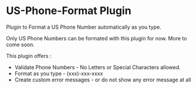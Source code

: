 US-Phone-Format Plugin
===============

Plugin to Format a US Phone Number automatically as you type.

Only US Phone Numbers can be formated with this plugin for now. More to come soon.

This plugin offers :
<ul>
<li>Validate Phone Numbers - No Letters or Special Characters allowed.</li>
<li>Format as you type - (xxx)-xxx-xxxx</li>
<li>Create custom error messages - or do not show any error message at all </li>
</ul>


